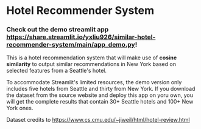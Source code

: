 # Hotel Recommender System
### Check out the demo streamlit app https://share.streamlit.io/yxliu926/similar-hotel-recommender-system/main/app_demo.py!

This is a hotel recommendation system that will make use of **cosine similarity** to output similar recommendations in New York based on selected features from a Seattle's hotel.

To accommodate Streamlit's limited resources, the demo version only includes five hotels from Seattle and thirty from New York. If you download the dataset from the source website and deploy this app on yoru own, you will get the complete results that contain 30+ Seattle hotels and 100+ New York ones.

Dataset credits to https://www.cs.cmu.edu/~jiweil/html/hotel-review.html


